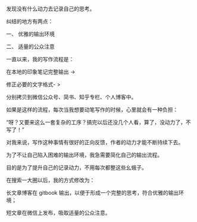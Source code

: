 发现没有什么动力去记录自己的思考。



纠结的地方有两点：

一、 优雅的输出环境

二、 适量的公众注意  


一直以来，我的写作流程是：

在本地的印象笔记完整输出 -&gt;

修正必要的文字格式- &gt;

分别拷贝到微信公众号、简书、知乎专栏、个人博客中。



如果是这样的流程，每次当我想要动笔写作的时候，心里就会有一种负担：

“呀？又要来这么一套复杂的工序？搞完以后还没几个人看，算了，没动力了，不写了！”



对我来说，写作这种事情有很好的正向反馈，作者的动力才能不断持续下去。

为了不让自己陷入困难的输出环境，我急需要简化自己的输出流程。

目的是为了提升自己的记录动力，不用每次都整这些幺蛾子。



在搜索一大圈以后，我的方式修改为：

长文章博客在 gitbook 输出，以便于形成一个完整的思考，符合优雅的输出环境；

短文章在微信上发布，吸取适量的公众注意。

